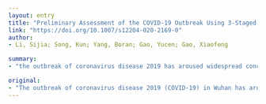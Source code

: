 ```yaml
---
layout: entry
title: "Preliminary Assessment of the COVID-19 Outbreak Using 3-Staged Model e-ISHR"
link: "https://doi.org/10.1007/s12204-020-2169-0"
author:
- Li, Sijia; Song, Kun; Yang, Boran; Gao, Yucen; Gao, Xiaofeng

summary:
- "the outbreak of coronavirus disease 2019 has aroused widespread concern and attention from all over the world. Many articles have predicted the development of the epidemic. Most of them only use very basic SEIR model without considering the real situation. In order to take the government's control and people's awareness into consideration, we change our e-ISHR model into a 3-staged model which effectively shows the impact of these factors on the spread of the disease."

original:
- "The outbreak of coronavirus disease 2019 (COVID-19) in Wuhan has aroused widespread concern and attention from all over the world. Many articles have predicted the development of the epidemic. Most of them only use very basic SEIR model without considering the real situation. In this paper, we build a model called e-ISHR model based on SEIR model. Then we add hospital system and time delay system into the original model to simulate the spread of COVID-19 better. Besides, in order to take the government's control and people's awareness into consideration, we change our e-ISHR model into a 3-staged model which effectively shows the impact of these factors on the spread of the disease. By using this e-ISHR model, we fit and predict the number of confirmed cases in Wuhan and China except Hubei. We also change some of parameters in our model. The results indicate the importance of isolation and increasing the number of beds in hospital."
---
```


